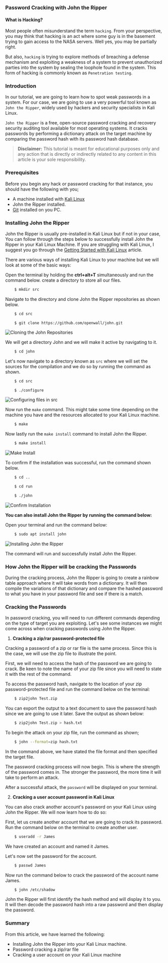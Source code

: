 ### Password Cracking with John the Ripper

#### What is Hacking?
Most people often misunderstand the term `hacking`.
From your perspective, you may think that hacking is an act where some guy is in the basement trying to gain access to the NASA servers. Well yes, you may be partially right.

But also, `hacking` is trying to explore methods of breaching a defense mechanism and exploiting a weakness of a system to prevent unauthorized parties into the system by sealing the loophole found in the system. This form of hacking is commonly known as `Penetration testing`.

### Introduction
In our tutorial, we are going to learn how to spot weak passwords in a system. For our case, we are going to use a very powerful tool known as `John the Ripper`, widely used by hackers and security specialists in Kali Linux. 

`John the Ripper` is a free, open-source password cracking and recovery security auditing tool available for most operating systems.
It cracks passwords by performing a dictionary attack on the target machine by comparing the password hash with its password hash database.

> **Disclaimer:** This tutorial is meant for educational purposes only and any action that is directly or indirectly related to any content in this article is your sole responsibility.

### Prerequisites
Before you begin any hack or password cracking for that instance, you should have the following with you;

   * A machine installed with [Kali Linux](https://www.section.io/engineering-education/getting-started-with-kali-linux/)
   * John the Ripper installed.
   * [Git](https://gist.github.com/derhuerst/1b15ff4652a867391f03) installed on you PC.
   

### Installing John the Ripper
John the Ripper is usually pre-installed in Kali Linux but if not in your case, You can follow through the steps below to successfully install John the Ripper in your Kali Linux Machine.
If you are struggling with Kali Linux, I suggest you go through the [Getting Started with Kali Linux](https://www.section.io/engineering-education/getting-started-with-kali-linux/) article.

There are various ways of installing Kali Linux to your machine but we will look at some of the basic ways:

Open the terminal by holding the **ctrl+alt+T** simultaneously and run the command below.
create a directory to store all our files.
```bash
    $ mkdir src
```
Navigate to the directory and clone John the Ripper repositories as shown below.

```bash
    $ cd src
```

```
    $ git clone https://github.com/openwall/john.git
```

![Cloning the John Repositories](/engineering-education/password-cracking-with-john-the-ripper/clone.png)

We will get a directory John and we will make it active by navigating to it.
```bash
    $ cd john
```
Let's now navigate to a directory known as `src` where we will set the sources for the compilation and we do so by running the command as shown.
```bash
    $ cd src
```
```bash
    $ ./configure
```
![Configuring files in src](/engineering-education/password-cracking-with-john-the-ripper/configure.png)

Now run the `make` command. This might take some time depending on the machine you have and the resources allocated to your Kali Linux machine.
```bash
    $ make
```
Now lastly run the `make install` command to install John the Ripper.
```bash
    $ make install
```
![Make Install](/engineering-education/password-cracking-with-john-the-ripper/make_install.png)

To confirm if the installation was successful, run the command shown below.
```bash
    $ cd ..
```
```bash
    $ cd run
```
```bash
    $ ./john
```
![Confirm Installation](/engineering-education/password-cracking-with-john-the-ripper/run.png)

 


**You can also install John the Ripper by running the command below:**

Open your terminal and run the command below:

```bash
    $ sudo apt install john
```
![Installing John the Ripper](/engineering-education/password-cracking-with-john-the-ripper/installing.png)

The command will run and successfully install John the Ripper.

### How John the Ripper will be cracking the Passwords
During the cracking process, John the Ripper is going to create a rainbow table approach where it will take words from a dictionary. It will then compile the variations of that dictionary and compare the hashed password to what you have in your password file and see if there is a match.


### Cracking the Passwords 

In password cracking, you will need to run different commands depending on the type of target you are exploiting.
Let's see some instances we might come across when cracking passwords using John the Ripper.

   1. **Cracking a zip/rar password-protected file**

Cracking a password of a zip or rar file is the same process. Since this is the case, we will use the zip file to illustrate the point.

First, we will need to access the hash of the password we are going to crack.
Be keen to note the name of your zip file since you will need to state it with the rest of the command.

To access the password hash, navigate to the location of your zip password-protected file and run the command below on the terminal:
```bash
    $ zip2john Test.zip
```

You can export the output to a text document to save the password hash since we are going to use it later.
Save the output as shown below:
```bash
    $ zip2john Test.zip > hash.txt 
```

To begin the attack on your zip file, run the command as shown;
```bash
    $ john --format=zip hash.txt
```

In the command above, we have stated the file format and then specified the target file.

The password cracking process will now begin. This is where the strength of the password comes in. The stronger the password, the more time it will take to perform an attack.

After a successful attack, the `password` will be displayed on your terminal.

   2. **Cracking a user account password in Kali Linux**

You can also crack another account's password on your Kali Linux using John the Ripper. We will now learn how to do so:

First, let us create another account that we are going to crack its password.
Run the command below on the terminal to create another user.
```bash
    $ useradd -r James
```

We have created an account and named it James.

Let's now set the password for the account.
```bash
    $ passwd James
```

Now run the command below to crack the password of the account name James.
```bash
    $ john /etc/shadow
```

John the Ripper will first identify the hash method and will display it to you. It will then decode the password hash into a raw password and then display the password.

### Summary
From this article, we have learned the following:

   - Installing John the Ripper into your Kali Linux machine.
   - Password cracking a zip/rar file
   - Cracking a user account on your Kali Linux machine
